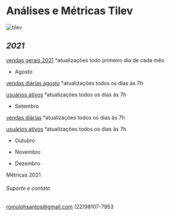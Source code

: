# **Análises e Métricas Tilev**
![tilev](https://user-images.githubusercontent.com/81269325/131545607-2bb50e58-303b-4a83-a6cd-14774b6a85f7.jpg)



## **_2021_**

[vendas gerais 2021](https://1drv.ms/x/s!AvOUE-DAQh02gQUaf7lt02gGH4oG)
°atualizações todo primeiro dia de cada mês


* Agosto

[vendas diárias agosto](https://1drv.ms/x/s!AvOUE-DAQh02gQsyc2YWg6n7fJ5B)
°atualizações todos os dias às 7h

[usuários ativos](https://1drv.ms/x/s!AvOUE-DAQh02gRcDVCiTNo6vrdma?e=narPAj)
°atualizações todos os dias às 7h




* Setembro


[vendas diárias](https://1drv.ms/x/s!AvOUE-DAQh02gQ1WgHS06zKoD6vH?e=szM24W)
°atualizações todos os dias às 7h

[usuários ativos](https://1drv.ms/x/s!AvOUE-DAQh02gRPKbo5PjVoZ81cd)
°atualizações todos os dias às 7h


* Outubro

* Novembro

* Dezembro









Métricas 2021


###### Suporte e contato

romulohsantos@gmail.com (22)98107-7953 
